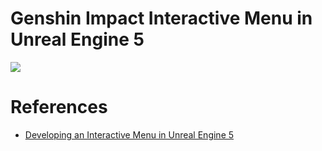 # Genshin Impact Interactive Menu in Unreal Engine 5

![](./Results/0.gif)

# References

- [Developing an Interactive Menu in Unreal Engine 5](https://www.udemy.com/course/developing-an-interactive-menu-in-unreal-engine-5/)